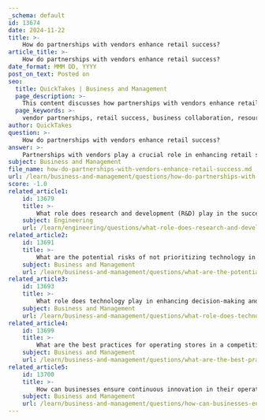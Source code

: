 ```yaml
---
_schema: default
id: 13674
date: 2024-11-22
title: >-
    How do partnerships with vendors enhance retail success?
article_title: >-
    How do partnerships with vendors enhance retail success?
date_format: MMM DD, YYYY
post_on_text: Posted on
seo:
  title: QuickTakes | Business and Management
  page_description: >-
    This content discusses how partnerships with vendors enhance retail success through collaboration, efficiency, and growth, highlighting key aspects such as trust, resource sharing, and strategic alignment.
  page_keywords: >-
    vendor partnerships, retail success, business collaboration, resource sharing, customer base expansion, trust and transparency, cost reduction, operational efficiency, proactive engagement, marketing opportunities, influencers, long-term commitment, supply chain optimization, strategic goals
author: QuickTakes
question: >-
    How do partnerships with vendors enhance retail success?
answer: >-
    Partnerships with vendors play a crucial role in enhancing retail success by fostering collaboration, improving efficiency, and driving growth. Here are several key ways in which these partnerships contribute to retail success:\n\n1. **Alignment of Business Objectives**: Building enduring vendor relationships begins with aligning business goals. Retailers should openly share their growth plans with vendors and listen to their insights. This mutual understanding helps both parties work towards common objectives, leading to more effective collaboration.\n\n2. **Resource Sharing and Customer Base Expansion**: Retail partnerships allow companies to leverage each other's resources and customer bases. For instance, a coffee brand partnering with a pastry firm can enhance visibility by cross-promoting products on social media or through in-store displays. This not only diversifies product offerings but also expands the target audience, creating synergistic growth.\n\n3. **Trust and Transparency**: Trust is foundational in vendor relationships. Retailers should establish trust by being honest, reliable, and transparent in their dealings. Sharing relevant information and providing feedback on vendor performance helps maintain healthy partnerships, which can lead to improved service levels and sustainable performance.\n\n4. **Cost Reduction and Efficiency**: Strong vendor relationships can lead to cost reductions and operational efficiencies. By negotiating favorable terms and ensuring mutual benefits, retailers can optimize their supply chains, mitigate risks, and save money. This is particularly important in a volatile market where effective supplier relationship management (SRM) can yield significant advantages.\n\n5. **Proactive Engagement**: Retailers should take an active role in managing vendor relationships. Being proactive in communication and responsive to issues fosters unshakable trust between teams and trading partners. This engagement can lead to better problem-solving and innovation, ultimately enhancing the retail experience.\n\n6. **Leveraging Influencers and Marketing Opportunities**: Retail partnerships can also include collaborations with influencers to maximize marketing efforts. For example, product unboxing, tutorials, and live-streamed Q&A sessions can enhance brand visibility and credibility, especially in specialized markets.\n\n7. **Long-term Commitment**: Successful vendor partnerships are characterized by a commitment to understanding each other's business environments and achieving shared strategic goals. This long-term perspective helps build mutually beneficial relationships that can adapt to changing market conditions.\n\nIn summary, partnerships with vendors enhance retail success by creating a framework for collaboration, trust, and shared growth. By focusing on these relationships, retailers can improve their operational efficiency, expand their market reach, and ultimately drive profitability.
subject: Business and Management
file_name: how-do-partnerships-with-vendors-enhance-retail-success.md
url: /learn/business-and-management/questions/how-do-partnerships-with-vendors-enhance-retail-success
score: -1.0
related_article1:
    id: 13679
    title: >-
        What role does research and development (R&D) play in the success of engineering firms?
    subject: Engineering
    url: /learn/engineering/questions/what-role-does-research-and-development-rd-play-in-the-success-of-engineering-firms
related_article2:
    id: 13691
    title: >-
        What are the potential risks of not prioritizing technology in business operations?
    subject: Business and Management
    url: /learn/business-and-management/questions/what-are-the-potential-risks-of-not-prioritizing-technology-in-business-operations
related_article3:
    id: 13693
    title: >-
        What role does technology play in enhancing decision-making and prioritization processes?
    subject: Business and Management
    url: /learn/business-and-management/questions/what-role-does-technology-play-in-enhancing-decisionmaking-and-prioritization-processes
related_article4:
    id: 13699
    title: >-
        What are the best practices for operating stores in a competitive retail environment?
    subject: Business and Management
    url: /learn/business-and-management/questions/what-are-the-best-practices-for-operating-stores-in-a-competitive-retail-environment
related_article5:
    id: 13700
    title: >-
        How can businesses ensure continuous innovation in their operations?
    subject: Business and Management
    url: /learn/business-and-management/questions/how-can-businesses-ensure-continuous-innovation-in-their-operations
---
```


&nbsp;